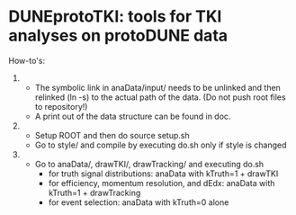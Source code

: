 # DUNEprotoTKI: tools for TKI analyses on protoDUNE data

How-to's:

1) * The symbolic link in 
     anaData/input/
     needs to be unlinked and then relinked (ln -s) to the actual path of the data. (Do not push root files to repository!)
   * A print out of the data structure can be found in doc.
2) * Setup ROOT and then do
     source setup.sh
   * Go to style/ and compile by executing do.sh only if style is changed
3) * Go to anaData/, drawTKI/, drawTracking/ and executing do.sh
     - for truth signal distributions: anaData with kTruth=1 + drawTKI
     - for efficiency, momentum resolution, and dEdx: anaData with kTruth=1 + drawTracking
     - for event selection: anaData with kTruth=0 alone





